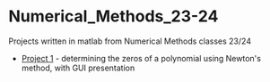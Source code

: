 # Numerical_Methods_23-24
Projects written in matlab from Numerical Methods classes 23/24
* [Project 1](Project1) - determining the zeros of a polynomial using Newton's method,
  with GUI presentation
